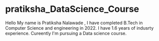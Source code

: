 # pratiksha_DataScience_Course
Hello 
My name is Pratiksha Nalawade , I have completed B.Tech in Computer Science and engineering in 2022.
I have 1.6 years of indusrty experience.
Cureently I'm pursuing a Data science course.
